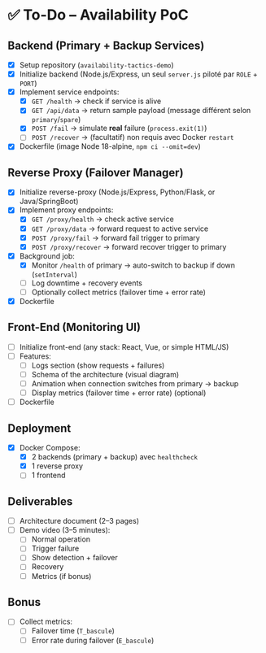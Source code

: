 # ✅ To-Do – Availability PoC

## Backend (Primary + Backup Services)
- [x] Setup repository (`availability-tactics-demo`)
- [x] Initialize backend (Node.js/Express, un seul `server.js` piloté par `ROLE` + `PORT`)
- [x] Implement service endpoints:
  - [x] `GET /health` → check if service is alive
  - [x] `GET /api/data` → return sample payload (message différent selon `primary`/`spare`)
  - [x] `POST /fail` → simulate **real** failure (`process.exit(1)`)
  - [ ] `POST /recover` → (facultatif) non requis avec Docker `restart`
- [x] Dockerfile (image Node 18-alpine, `npm ci --omit=dev`)

## Reverse Proxy (Failover Manager)
- [x] Initialize reverse-proxy (Node.js/Express, Python/Flask, or Java/SpringBoot)
- [x] Implement proxy endpoints:
  - [x] `GET /proxy/health` → check active service
  - [x] `GET /proxy/data` → forward request to active service
  - [x] `POST /proxy/fail` → forward fail trigger to primary
  - [x] `POST /proxy/recover` → forward recover trigger to primary
- [x] Background job:
    - [x] Monitor `/health` of primary → auto-switch to backup if down (`setInterval`)
  - [ ] Log downtime + recovery events
  - [ ] Optionally collect metrics (failover time + error rate)
- [x] Dockerfile

## Front-End (Monitoring UI)
- [ ] Initialize front-end (any stack: React, Vue, or simple HTML/JS)
- [ ] Features:
  - [ ] Logs section (show requests + failures)
  - [ ] Schema of the architecture (visual diagram)
  - [ ] Animation when connection switches from primary → backup
  - [ ] Display metrics (failover time + error rate) (optional)
- [ ] Dockerfile

## Deployment
- [x] Docker Compose:
  - [x] 2 backends (primary + backup)  avec `healthcheck`
  - [x] 1 reverse proxy
  - [ ] 1 frontend

## Deliverables
- [ ] Architecture document (2–3 pages)
- [ ] Demo video (3–5 minutes):
  - [ ] Normal operation
  - [ ] Trigger failure
  - [ ] Show detection + failover
  - [ ] Recovery
  - [ ] Metrics (if bonus)

## Bonus
- [ ] Collect metrics:
  - [ ] Failover time (`T_bascule`)
  - [ ] Error rate during failover (`E_bascule`)